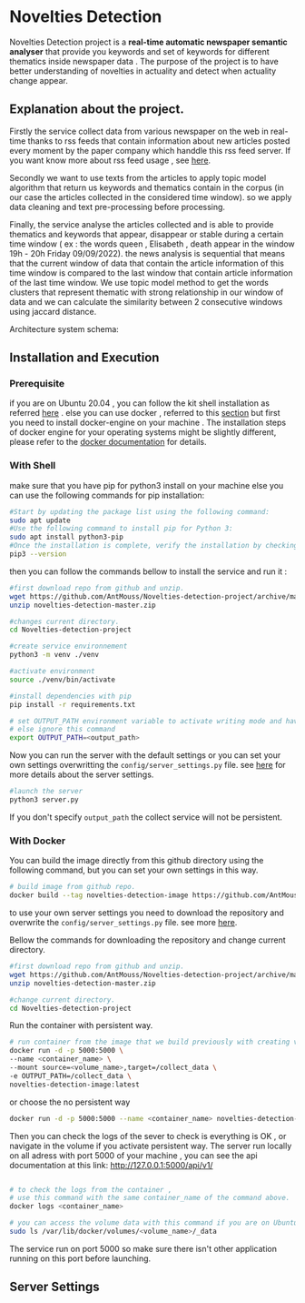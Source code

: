 # Novelties Detection


Novelties Detection project is a **real-time automatic newspaper semantic analyser** that provide you keywords and set of keywords for different thematics
inside newspaper data . The purpose of the project is to have better understanding of novelties in actuality and detect when actuality change appear.


## Explanation about the project.

Firstly the service collect data from various newspaper on the web in real-time
thanks to rss feeds that contain information about new articles posted every moment by the paper company which handdle this rss feed server.
If you want know more about rss feed usage ,  see [here](#https://www.google.com/url?sa=t&rct=j&q=&esrc=s&source=web&cd=&cad=rja&uact=8&ved=2ahUKEwiSiJ3494z6AhXWw4UKHRguASsQFnoECA0QAQ&url=https%3A%2F%2Fen.wikipedia.org%2Fwiki%2FRSS&usg=AOvVaw2IGALSkk0yPU95Ob41DjPK).

Secondly we want to use texts from the articles to apply topic model algorithm that return us keywords and thematics contain in the corpus (in our case the articles collected in the considered time window).
so we apply data cleaning and text pre-processing before processing.

Finally, the service analyse the articles collected and is able to provide thematics and keywords that appear, disappear or stable during a certain time window ( ex : the words queen , Elisabeth , death appear in the window 19h - 20h Friday 09/09/2022).
the news analysis is sequential that means that the current window of data that contain the article information of this time window is compared to the last window that contain article information of the last time window.
We use topic model method to get the words clusters that represent thematic with strong relationship in our window of data and we can calculate the similarity between 2 consecutive windows using jaccard distance.

Architecture system schema:


## Installation and Execution

### Prerequisite

if you are on Ubuntu 20.04 , you can follow the kit shell installation as referred [here](#with-shell) . 
else you can use docker , referred to this [section](#with-docker) but first you need to install docker-engine on
your machine . The installation steps of docker engine for your operating systems might be slightly different, please refer to the [docker documentation](https://docs.docker.com/engine/install/) for details.

### With Shell

make sure that you have pip for python3 install on your machine else you can use the following commands
for pip installation:

```bash
#Start by updating the package list using the following command:
sudo apt update
#Use the following command to install pip for Python 3:
sudo apt install python3-pip
#Once the installation is complete, verify the installation by checking the pip version:
pip3 --version

```
then you can follow the commands bellow to install the service and run it :

```bash
#first download repo from github and unzip.
wget https://github.com/AntMouss/Novelties-detection-project/archive/master.zip -O novelties-detection-master.zip
unzip novelties-detection-master.zip

#changes current directory.
cd Novelties-detection-project

#create service environnement
python3 -m venv ./venv

#activate environment
source ./venv/bin/activate

#install dependencies with pip
pip install -r requirements.txt

# set OUTPUT_PATH environment variable to activate writing mode and have the service persistent
# else ignore this command
export OUTPUT_PATH=<output_path>
```
Now you can run the server with the default settings or you can set your own settings overwritting the `config/server_settings.py` file.
see [here](#settings) for more details about the server settings.

```bash
#launch the server
python3 server.py
```

If you don't specify `output_path` the collect service will not be persistent.

### With Docker

You can build the image directly from this github directory using the following command,
but you can set your own settings in this way.

```bash
# build image from github repo.
docker build --tag novelties-detection-image https://github.com/AntMouss/Novelties-detection-project.git#main
```

to use your own server settings you need to download the repository and overwrite the `config/server_settings.py` file.
see more [here](#settings).

Bellow the commands for downloading the repository and change current directory.

```bash
#first download repo from github and unzip.
wget https://github.com/AntMouss/Novelties-detection-project/archive/master.zip -O novelties-detection-master.zip
unzip novelties-detection-master.zip

#change current directory.
cd Novelties-detection-project

```

Run the container with persistent way.

```bash
# run container from the image that we build previously with creating volume that contain collect data (persistence activate) .
docker run -d -p 5000:5000 \
--name <container_name> \
--mount source=<volume_name>,target=/collect_data \
-e OUTPUT_PATH=/collect_data \
novelties-detection-image:latest
```
or choose the no persistent way

```bash
docker run -d -p 5000:5000 --name <container_name> novelties-detection-image:latest
```

Then you can check the logs of the sever to check is everything is OK , or navigate in the volume if you activate persistent way.
The server run locally on all adress with port 5000 of your machine , you can see the api documentation at this link: http://127.0.0.1:5000/api/v1/ 

```bash

# to check the logs from the container ,
# use this command with the same container_name of the command above.
docker logs <container_name>

# you can access the volume data with this command if you are on Ubuntu with sudo privilege.
sudo ls /var/lib/docker/volumes/<volume_name>/_data
```
The service run on port 5000 so make sure there isn't other application running on this port before launching.


## Server Settings